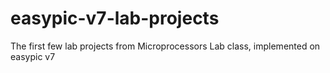 # easypic-v7-lab-projects
The first few lab projects from Microprocessors Lab class, implemented on easypic v7
